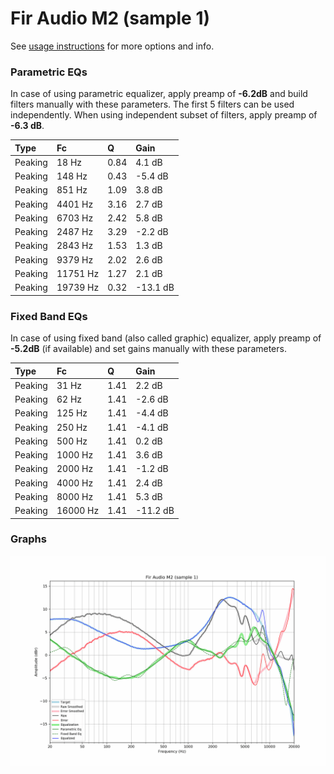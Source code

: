 # Fir Audio M2 (sample 1)
See [usage instructions](https://github.com/jaakkopasanen/AutoEq#usage) for more options and info.

### Parametric EQs
In case of using parametric equalizer, apply preamp of **-6.2dB** and build filters manually
with these parameters. The first 5 filters can be used independently.
When using independent subset of filters, apply preamp of **-6.3 dB**.

| Type    | Fc       |    Q | Gain     |
|:--------|:---------|:-----|:---------|
| Peaking | 18 Hz    | 0.84 | 4.1 dB   |
| Peaking | 148 Hz   | 0.43 | -5.4 dB  |
| Peaking | 851 Hz   | 1.09 | 3.8 dB   |
| Peaking | 4401 Hz  | 3.16 | 2.7 dB   |
| Peaking | 6703 Hz  | 2.42 | 5.8 dB   |
| Peaking | 2487 Hz  | 3.29 | -2.2 dB  |
| Peaking | 2843 Hz  | 1.53 | 1.3 dB   |
| Peaking | 9379 Hz  | 2.02 | 2.6 dB   |
| Peaking | 11751 Hz | 1.27 | 2.1 dB   |
| Peaking | 19739 Hz | 0.32 | -13.1 dB |

### Fixed Band EQs
In case of using fixed band (also called graphic) equalizer, apply preamp of **-5.2dB**
(if available) and set gains manually with these parameters.

| Type    | Fc       |    Q | Gain     |
|:--------|:---------|:-----|:---------|
| Peaking | 31 Hz    | 1.41 | 2.2 dB   |
| Peaking | 62 Hz    | 1.41 | -2.6 dB  |
| Peaking | 125 Hz   | 1.41 | -4.4 dB  |
| Peaking | 250 Hz   | 1.41 | -4.1 dB  |
| Peaking | 500 Hz   | 1.41 | 0.2 dB   |
| Peaking | 1000 Hz  | 1.41 | 3.6 dB   |
| Peaking | 2000 Hz  | 1.41 | -1.2 dB  |
| Peaking | 4000 Hz  | 1.41 | 2.4 dB   |
| Peaking | 8000 Hz  | 1.41 | 5.3 dB   |
| Peaking | 16000 Hz | 1.41 | -11.2 dB |

### Graphs
![](./Fir%20Audio%20M2%20(sample%201).png)